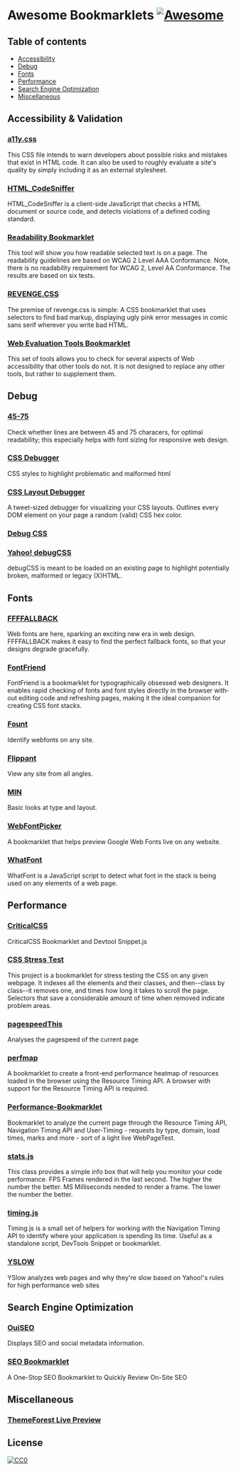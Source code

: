# Awesome Bookmarklets [![Awesome](https://cdn.rawgit.com/sindresorhus/awesome/d7305f38d29fed78fa85652e3a63e154dd8e8829/media/badge.svg)](https://github.com/sindresorhus/awesome)

## Table of contents
* [Accessibility](#accessibility--validation)
* [Debug](#debug)
* [Fonts](#fonts)
* [Performance](#performance)
* [Search Engine Optimization](#search-engine-optimization)
* [Miscellaneous](#miscellaneous)

## Accessibility & Validation
### [a11y.css](https://github.com/ffoodd/a11y.css)
This CSS file intends to warn developers about possible risks and mistakes that exist in HTML code. It can also be used to roughly evaluate a site's quality by simply including it as an external stylesheet.

### [HTML_CodeSniffer](https://github.com/squizlabs/HTML_CodeSniffer)
HTML_CodeSniffer is a client-side JavaScript that checks a HTML document or source code, and detects violations of a defined coding standard.

### [Readability Bookmarklet](http://accessibility.oit.ncsu.edu/tools/readability/)
This tool will show you how readable selected text is on a page. The readability guidelines are based on WCAG 2 Level AAA Conformance. Note, there is no readability requirement for WCAG 2, Level AA Conformance. The results are based on six tests.

### [REVENGE.CSS](https://github.com/Heydon/REVENGE.CSS)
The premise of revenge.css is simple: A CSS bookmarklet that uses selectors to find bad markup, displaying ugly pink error messages in comic sans serif wherever you write bad HTML.

### [Web Evaluation Tools Bookmarklet](http://accessibility.oit.ncsu.edu/tools/web-evaluation-tools)
This set of tools allows you to check for several aspects of Web accessibility that other tools do not. It is not designed to replace any other tools, but rather to supplement them.

## Debug

### [45-75](https://css-tricks.com/bookmarklet-colorize-text-45-75-characters-line-length-testing/)
Check whether lines are between 45 and 75 characers, for optimal readability; this especially helps with font sizing for responsive web design.

### [CSS Debugger](https://github.com/roykolak/css-debugger)
CSS styles to highlight problematic and malformed html

### [CSS Layout Debugger](https://gist.github.com/addyosmani/fd3999ea7fce242756b1)
A tweet-sized debugger for visualizing your CSS layouts. Outlines every DOM element on your page a random (valid) CSS hex color.

### [Debug CSS](https://gist.github.com/ozgrozer/91e8b759a1aaff39d9d5#file-debugcss-js)

### [Yahoo! debugCSS](https://github.com/yahoo/debugCSS)
debugCSS is meant to be loaded on an existing page to highlight potentially broken, malformed or legacy (X)HTML.

## Fonts
### [FFFFALLBACK](http://ffffallback.com/)
Web fonts are here, sparking an exciting new era in web design. FFFFALLBACK makes it easy to find the perfect fallback fonts, so that your designs degrade gracefully.

### [FontFriend](http://somadesign.ca/projects/fontfriend/)
Font­Friend is a book­marklet for typo­graph­i­cally obsessed web design­ers. It enables rapid check­ing of fonts and font styles directly in the browser with­out edit­ing code and refresh­ing pages, mak­ing it the ideal com­pan­ion for cre­at­ing CSS font stacks.

### [Fount](http://fount.artequalswork.com/)
Identify webfonts on any site.

### [Flippant](http://flippant.artequalswork.com/)
View any site from all angles.

### [MIN](http://min.artequalswork.com/)
Basic looks at type and layout.

### [WebFontPicker](https://github.com/danielgavrilov/WebFontPicker)
A bookmarklet that helps preview Google Web Fonts live on any website.

### [WhatFont](https://github.com/chengyin/WhatFont-Bookmarklet)
WhatFont is a JavaScript script to detect what font in the stack is being used on any elements of a web page.

## Performance
### [CriticalCSS](https://gist.github.com/PaulKinlan/6284142)
CriticalCSS Bookmarklet and Devtool Snippet.js

### [ CSS Stress Test](https://github.com/andyedinborough/stress-css)
This project is a bookmarklet for stress testing the CSS on any given webpage.
It indexes all the elements and their classes, and then--class by class--it removes one, and times how long it takes to scroll the page. Selectors that save a considerable amount of time when removed indicate problem areas.

### [pagespeedThis](https://github.com/kimblim/pagespeedThis)
Analyses the pagespeed of the current page

### [perfmap](https://github.com/zeman/perfmap)
A bookmarklet to create a front-end performance heatmap of resources loaded in the browser using the Resource Timing API. A browser with support for the Resource Timing API is required.

### [Performance-Bookmarklet](https://github.com/micmro/performance-bookmarklet)
Bookmarklet to analyze the current page through the Resource Timing API, Navigation Timing API and User-Timing - requests by type, domain, load times, marks and more - sort of a light live WebPageTest.

### [stats.js](https://github.com/mrdoob/stats.js)
This class provides a simple info box that will help you monitor your code performance. FPS Frames rendered in the last second. The higher the number the better. MS Milliseconds needed to render a frame. The lower the number the better.

### [timing.js](https://github.com/addyosmani/timing.js)
Timing.js is a small set of helpers for working with the Navigation Timing API to identify where your application is spending its time. Useful as a standalone script, DevTools Snippet or bookmarklet.

### [YSLOW](http://yslow.org/)
YSlow analyzes web pages and why they're slow based on Yahoo!'s rules for high performance web sites

## Search Engine Optimization
### [OuiSEO](https://github.com/carlsednaoui/seo-bookmarklet)
Displays SEO and social metadata information.

### [SEO Bookmarklet](http://twkm.ca/projects/seo-bookmarklet)
A One-Stop SEO Bookmarklet to Quickly Review On-Site SEO

## Miscellaneous
### [ThemeForest Live Preview](https://gist.github.com/ozgrozer/91e8b759a1aaff39d9d5#file-themeforestlivepreview-js)

## License
[![CC0](https://i.creativecommons.org/p/zero/1.0/88x31.png)](//creativecommons.org/publicdomain/zero/1.0/)
